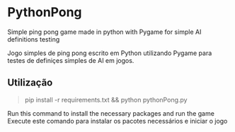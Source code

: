 # PythonPong
Simple ping pong game made in python with Pygame for simple AI definitions testing


Jogo simples de ping pong escrito em Python utilizando Pygame para testes de definiçes simples de AI em jogos.

## Utilização 


> pip install -r requirements.txt && python pythonPong.py

Run this command to install the necessary packages and run the game
Execute este comando para instalar os pacotes necessários e iniciar o jogo
